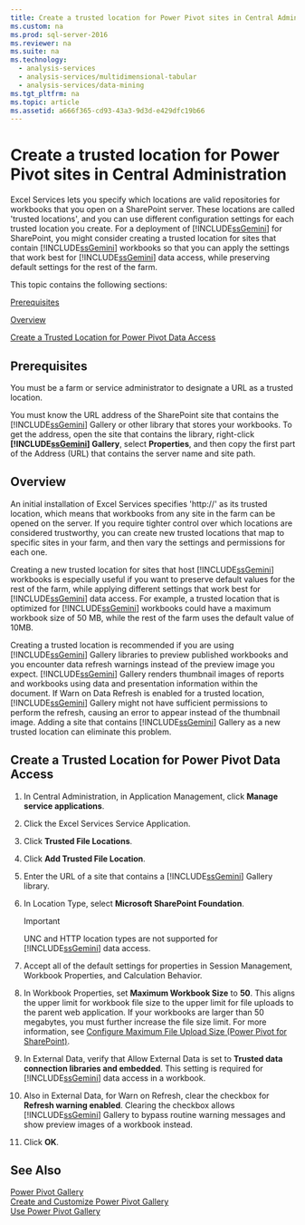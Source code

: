 ```yaml
---
title: Create a trusted location for Power Pivot sites in Central Administration
ms.custom: na
ms.prod: sql-server-2016
ms.reviewer: na
ms.suite: na
ms.technology: 
  - analysis-services
  - analysis-services/multidimensional-tabular
  - analysis-services/data-mining
ms.tgt_pltfrm: na
ms.topic: article
ms.assetid: a666f365-cd93-43a3-9d3d-e429dfc19b66
---
```

# Create a trusted location for Power Pivot sites in Central Administration
  Excel Services lets you specify which locations are valid repositories for workbooks that you open on a SharePoint server. These locations are called 'trusted locations', and you can use different configuration settings for each trusted location you create. For a deployment of [!INCLUDE[ssGemini](../../Token\Other/ssGemini_md.md)] for SharePoint, you might consider creating a trusted location for sites that contain [!INCLUDE[ssGemini](../../Token\Other/ssGemini_md.md)] workbooks so that you can apply the settings that work best for [!INCLUDE[ssGemini](../../Token\Other/ssGemini_md.md)] data access, while preserving default settings for the rest of the farm.  
  
 This topic contains the following sections:  
  
 [Prerequisites](#prereq)  
  
 [Overview](#overview)  
  
 [Create a Trusted Location for Power Pivot Data Access](#create)  
  
## Prerequisites  
 You must be a farm or service administrator to designate a URL as a trusted location.  
  
 You must know the URL address of the SharePoint site that contains the [!INCLUDE[ssGemini](../../Token\Other/ssGemini_md.md)] Gallery or other library that stores your workbooks. To get the address, open the site that contains the library, right\-click **[!INCLUDE[ssGemini](../../Token\Other/ssGemini_md.md)] Gallery**, select **Properties**, and then copy the first part of the Address \(URL\) that contains the server name and site path.  
  
##  <a name="overview"></a> Overview  
 An initial installation of Excel Services specifies 'http:\/\/' as its trusted location, which means that workbooks from any site in the farm can be opened on the server. If you require tighter control over which locations are considered trustworthy, you can create new trusted locations that map to specific sites in your farm, and then vary the settings and permissions for each one.  
  
 Creating a new trusted location for sites that host [!INCLUDE[ssGemini](../../Token\Other/ssGemini_md.md)] workbooks is especially useful if you want to preserve default values for the rest of the farm, while applying different settings that work best for [!INCLUDE[ssGemini](../../Token\Other/ssGemini_md.md)] data access. For example, a trusted location that is optimized for [!INCLUDE[ssGemini](../../Token\Other/ssGemini_md.md)] workbooks could have a maximum workbook size of 50 MB, while the rest of the farm uses the default value of 10MB.  
  
 Creating a trusted location is recommended if you are using [!INCLUDE[ssGemini](../../Token\Other/ssGemini_md.md)] Gallery libraries to preview published workbooks and you encounter data refresh warnings instead of the preview image you expect. [!INCLUDE[ssGemini](../../Token\Other/ssGemini_md.md)] Gallery renders thumbnail images of reports and workbooks using data and presentation information within the document. If Warn on Data Refresh is enabled for a trusted location, [!INCLUDE[ssGemini](../../Token\Other/ssGemini_md.md)] Gallery might not have sufficient permissions to perform the refresh, causing an error to appear instead of the thumbnail image. Adding a site that contains [!INCLUDE[ssGemini](../../Token\Other/ssGemini_md.md)] Gallery as a new trusted location can eliminate this problem.  
  
##  <a name="create"></a> Create a Trusted Location for Power Pivot Data Access  
  
1.  In Central Administration, in Application Management, click **Manage service applications**.  
  
2.  Click the Excel Services Service Application.  
  
3.  Click **Trusted File Locations**.  
  
4.  Click **Add Trusted File Location**.  
  
5.  Enter the URL of a site that contains a [!INCLUDE[ssGemini](../../Token\Other/ssGemini_md.md)] Gallery library.  
  
6.  In Location Type, select **Microsoft SharePoint Foundation**.  
  
    > [!IMPORTANT]  
    >  UNC and HTTP location types are not supported for [!INCLUDE[ssGemini](../../Token\Other/ssGemini_md.md)] data access.  
  
7.  Accept all of the default settings for properties in Session Management, Workbook Properties, and Calculation Behavior.  
  
8.  In Workbook Properties, set **Maximum Workbook Size** to **50**. This aligns the upper limit for workbook file size to the upper limit for file uploads to the parent web application. If your workbooks are larger than 50 megabytes, you must further increase the file size limit. For more information, see [Configure Maximum File Upload Size &#40;Power Pivot for SharePoint&#41;](../Topic/Configure%20Maximum%20File%20Upload%20Size%20\(Power%20Pivot%20for%20SharePoint\).md).  
  
9. In External Data, verify that Allow External Data is set to **Trusted data connection libraries and embedded**. This setting is required for [!INCLUDE[ssGemini](../../Token\Other/ssGemini_md.md)] data access in a workbook.  
  
10. Also in External Data, for Warn on Refresh, clear the checkbox for **Refresh warning enabled**. Clearing the checkbox allows [!INCLUDE[ssGemini](../../Token\Other/ssGemini_md.md)] Gallery to bypass routine warning messages and show preview images of a workbook instead.  
  
11. Click **OK**.  
  
## See Also  
 [Power Pivot Gallery](../../Topics\TopicNameNotContainA/Power-Pivot-Gallery.md)   
 [Create and Customize Power Pivot Gallery](../../Topics\TopicNameNotContainA/Create-and-Customize-Power-Pivot-Gallery.md)   
 [Use Power Pivot Gallery](../../Topics\TopicNameNotContainA/Use-Power-Pivot-Gallery.md)  
  
  